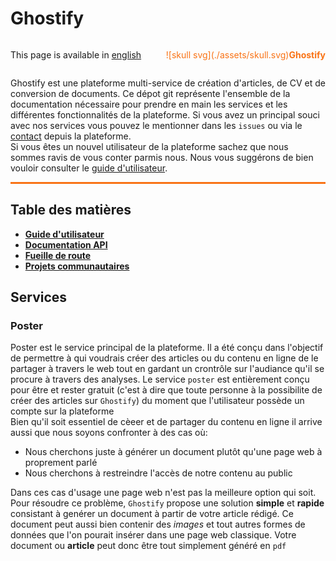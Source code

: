 # Ghostify

<div style="display: flex; width: 100%; justify-content: space-between; align-items: center;"
> <p
>This page is available in <a href="./en/en.md"
>english</a></p>
<p style="display: flex; color: rgb(249 115 22 / 1);"
> ![skull svg](./assets/skull.svg) <span style="font-weight: bold;"
> Ghostify</span> </p>
</div>

Ghostify est une plateforme multi-service de création d'articles, de CV et de conversion de documents. Ce dépot git représente l'ensemble de la documentation nécessaire pour prendre en main les services et les différentes fonctionnalités de la plateforme. Si vous avez un principal souci avec nos services vous pouvez le mentionner dans les `issues` ou via le [contact](https://ghostify.site/contact/) depuis la plateforme.  
Si vous êtes un nouvel utilisateur de la plateforme sachez que nous sommes ravis de vous conter parmis nous. Nous vous suggérons de bien vouloir consulter le [guide d'utilisateur](./doc/guide.md).  

<hr style="height:3px; background-color:rgb(249 115 22 / 1);"
 >

## Table des matières

- **[Guide d'utilisateur](./doc/guide.md)**
- **[Documentation API](./doc/api.md)**
- **[Fueille de route](./doc/roadmap.md)**
- **[Projets communautaires](./doc/project.md)**

## Services

### Poster

Poster est le service principal de la plateforme. Il a été conçu dans l'objectif de permettre à qui voudrais créer des articles ou du contenu en ligne de le partager à travers le web tout en gardant un crontrôle sur l'audiance qu'il se procure à travers des analyses. Le service `poster` est entièrement conçu pour être et rester gratuit (c'est à dire que toute personne à la possibilite de créer des articles sur `Ghostify`) du moment que l'utilisateur possède un compte sur la plateforme  
Bien qu'il soit essentiel de cèeer et de partager du contenu en ligne il arrive aussi que nous soyons confronter à des cas où:  

- Nous cherchons juste à générer un document plutôt qu'une page web à proprement parlé
- Nous cherchons à restreindre l'accès de notre contenu au public

Dans ces cas d'usage une page web n'est pas la meilleure option qui soit. Pour résoudre ce problème, `Ghostify` propose une solution **simple** et **rapide** consistant à genérer un document à partir de votre article rédigé. Ce document peut aussi bien contenir des *images* et tout autres formes de données que l'on pourait insérer dans une page web classique. Votre document ou **article** peut donc être tout simplement généré en `pdf`